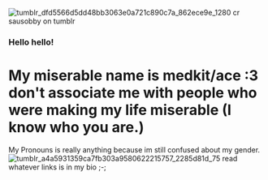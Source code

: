![tumblr_dfd5566d5dd48bb3063e0a721c890c7a_862ece9e_1280](https://github.com/WaIIter/WaIIter/assets/144538884/591e6b62-5905-41bd-8fb2-12658771fbb2)
cr sausobby on tumblr
### Hello hello! 
# My miserable name is medkit/ace :3 don't associate me with people who were making my life miserable  (I know who you are.) 
My Pronouns is really anything because im still confused about my gender. ![tumblr_a4a5931359ca7fb303a9580622215757_2285d81d_75](https://github.com/WaIIter/WaIIter/assets/144538884/7782f4af-ae31-4206-ab1a-f2137b4209ad)
read whatever links is in my bio ;-;
